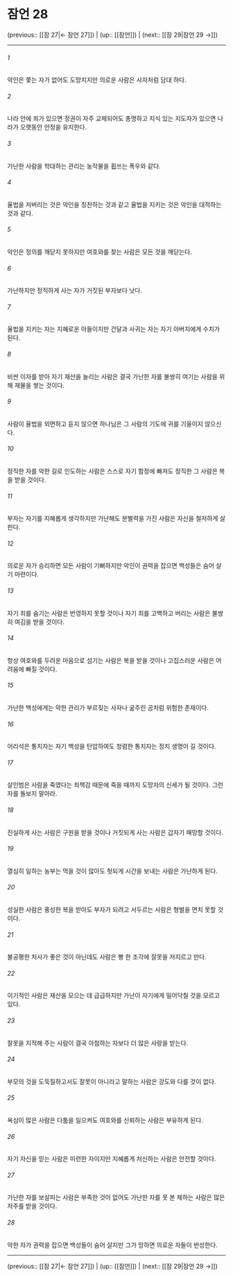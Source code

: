 # 잠언 28

(previous:: [[잠 27|← 잠언 27]]) | (up:: [[잠언]]) | (next:: [[잠 29|잠언 29 →]])

***




###### 1 

악인은 쫓는 자가 없어도 도망치지만 의로운 사람은 사자처럼 담대 하다. 



###### 2 

나라 안에 죄가 있으면 정권이 자주 교체되어도 총명하고 지식 있는 지도자가 있으면 나라가 오랫동안 안정을 유지한다. 



###### 3 

가난한 사람을 학대하는 관리는 농작물을 휩쓰는 폭우와 같다. 



###### 4 

율법을 저버리는 것은 악인을 칭찬하는 것과 같고 율법을 지키는 것은 악인을 대적하는 것과 같다. 



###### 5 

악인은 정의를 깨닫지 못하지만 여호와를 찾는 사람은 모든 것을 깨닫는다. 



###### 6 

가난하지만 정직하게 사는 자가 거짓된 부자보다 낫다. 



###### 7 

율법을 지키는 자는 지혜로운 아들이지만 건달과 사귀는 자는 자기 아버지에게 수치가 된다. 



###### 8 

비싼 이자를 받아 자기 재산을 늘리는 사람은 결국 가난한 자를 불쌍히 여기는 사람을 위해 재물을 쌓는 것이다. 



###### 9 

사람이 율법을 외면하고 듣지 않으면 하나님은 그 사람의 기도에 귀를 기울이지 않으신다. 



###### 10 

정직한 자를 악한 길로 인도하는 사람은 스스로 자기 함정에 빠져도 정직한 그 사람은 복을 받을 것이다. 



###### 11 

부자는 자기를 지혜롭게 생각하지만 가난해도 분별력을 가진 사람은 자신을 철저하게 살핀다. 



###### 12 

의로운 자가 승리하면 모든 사람이 기뻐하지만 악인이 권력을 잡으면 백성들은 숨어 살기 마련이다. 



###### 13 

자기 죄를 숨기는 사람은 번영하지 못할 것이나 자기 죄를 고백하고 버리는 사람은 불쌍히 여김을 받을 것이다. 



###### 14 

항상 여호와를 두려운 마음으로 섬기는 사람은 복을 받을 것이나 고집스러운 사람은 어려움에 빠질 것이다. 



###### 15 

가난한 백성에게는 악한 관리가 부르짖는 사자나 굶주린 곰처럼 위험한 존재이다. 



###### 16 

어리석은 통치자는 자기 백성을 탄압하여도 청렴한 통치자는 정치 생명이 길 것이다. 



###### 17 

살인범은 사람을 죽였다는 죄책감 때문에 죽을 때까지 도망자의 신세가 될 것이다. 그런 자를 돌보지 말아라. 



###### 18 

진실하게 사는 사람은 구원을 받을 것이나 거짓되게 사는 사람은 갑자기 패망할 것이다. 



###### 19 

열심히 일하는 농부는 먹을 것이 많아도 헛되게 시간을 보내는 사람은 가난하게 된다. 



###### 20 

성실한 사람은 풍성한 복을 받아도 부자가 되려고 서두르는 사람은 형벌을 면치 못할 것이다. 



###### 21 

불공평한 처사가 좋은 것이 아닌데도 사람은 빵 한 조각에 잘못을 저지르고 만다. 



###### 22 

이기적인 사람은 재산을 모으는 데 급급하지만 가난이 자기에게 밀어닥칠 것을 모르고 있다. 



###### 23 

잘못을 지적해 주는 사람이 결국 아첨하는 자보다 더 많은 사랑을 받는다. 



###### 24 

부모의 것을 도둑질하고서도 잘못이 아니라고 말하는 사람은 강도와 다를 것이 없다. 



###### 25 

욕심이 많은 사람은 다툼을 일으켜도 여호와를 신뢰하는 사람은 부유하게 된다. 



###### 26 

자기 자신을 믿는 사람은 미련한 자이지만 지혜롭게 처신하는 사람은 안전할 것이다. 



###### 27 

가난한 자를 보살피는 사람은 부족한 것이 없어도 가난한 자를 못 본 체하는 사람은 많은 저주를 받을 것이다. 



###### 28 

악한 자가 권력을 잡으면 백성들이 숨어 살지만 그가 망하면 의로운 자들이 번성한다.

***

(previous:: [[잠 27|← 잠언 27]]) | (up:: [[잠언]]) | (next:: [[잠 29|잠언 29 →]])
